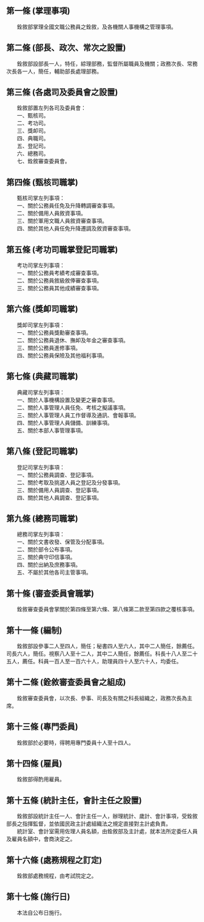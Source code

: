 第一條 (掌理事項)
-----------------
　　銓敘部掌理全國文職公務員之銓敘，及各機關人事機構之管理事項。  


第二條 (部長、政次、常次之設置)
-------------------------------
　　銓敘部設部長一人，特任，綜理部務，監督所屬職員及機關；政務次長、常務次長各一人，簡任，輔助部長處理部務。  


第三條 (各處司及委員會之設置)
-----------------------------
　　銓敘部置左列各司及委員會：  
　　一、甄核司。  
　　二、考功司。  
　　三、獎卹司。  
　　四、典職司。  
　　五、登記司。  
　　六、總務司。  
　　七、銓敘審查委員會。  


第四條 (甄核司職掌)
-------------------
　　甄核司掌左列事項：  
　　一、關於公務員任免及升降轉調審查事項。  
　　二、關於備用人員敘資事項。  
　　三、關於軍用文職人員敘資審查事項。  
　　四、關於其他人員任免升降遷調及敘資審查事項。  


第五條 (考功司職掌登記司職掌)
-----------------------------
　　考功司掌左列事項：  
　　一、關於公務員考績考成審查事項。  
　　二、關於公務員敘級敘俸審查事項。  
　　三、關於公務員其他成績審查事項。  


第六條 (獎卹司職掌)
-------------------
　　獎卹司掌左列事項：  
　　一、關於公務員獎勳審查事項。  
　　二、關於公務員退休、撫卹及年金之審查事項。  
　　三、關於公務員進修事項。  
　　四、關於公務員保險及其他福利事項。  


第七條 (典藏司職掌)
-------------------
　　典藏司掌左列事項：  
　　一、關於人事機構設置及變更之審查事項。  
　　二、關於人事管理人員任免、考核之擬議事項。  
　　三、關於人事管理人員工作督導及通訊、會報事項。  
　　四、關於人事管理人員儲備、訓練事項。  
　　五、關於本部人事管理事項。  


第八條 (登記司職掌)
-------------------
　　登記司掌左列事項：  
　　一、關於公務員調查、登記事項。  
　　二、關於考取及挑選人員之登記及分發事項。  
　　三、關於備用人員調查、登記事項。  
　　四、關於其他人員調查、登記事項。  


第九條 (總務司職掌)
-------------------
　　總務司掌左列事項：  
　　一、關於文書收發、保管及分配事項。  
　　二、關於部令公布事項。  
　　三、關於典守印信事項。  
　　四、關於出納及庶務事項。  
　　五、不屬於其他各司主管事項。  


第十條 (審查委員會職掌)
-----------------------
　　銓敘審查委員會掌關於第四條至第六條、第八條第二款至第四款之覆核事項。  


第十一條 (編制)
---------------
　　銓敘部設參事二人至四人，簡任；秘書四人至六人，其中二人簡任，餘薦任。司長六人，簡任。視察八人至十二人，其中二人簡任，餘薦任。科長十八人至二十五人，薦任。科員一百人至一百六十人，助理員四十人至六十人，均委任。  


第十二條 (銓敘審查委員會之組成)
-------------------------------
　　銓敘審查委員會，以次長、參事、司長及有關之科長組織之，政務次長為主席。  


第十三條 (專門委員)
-------------------
　　銓敘部於必要時，得聘用專門委員十人至十四人。  


第十四條 (雇員)
---------------
　　銓敘部得酌用雇員。  


第十五條 (統計主任，會計主任之設置)
-----------------------------------
　　銓敘部設統計主任一人、會計主任一人，辦理統計、歲計、會計事項，受銓敘部長之指揮監督，並依國民政主計處組織法之規定直接對主計處負責。  
　　統計室、會計室需用佐理人員名額，由銓敘部及主計處，就本法所定委任人員及雇員名額中，會商決定之。  


第十六條 (處務規程之訂定)
-------------------------
　　銓敘部處務規程，由考試院定之。  


第十七條 (施行日)
-----------------
　　本法自公布日施行。